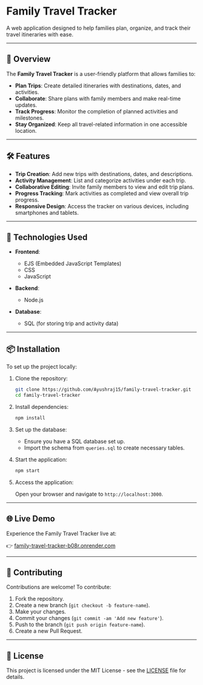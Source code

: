 
# Family Travel Tracker

A web application designed to help families plan, organize, and track their travel itineraries with ease.

---

## 📌 Overview

The **Family Travel Tracker** is a user-friendly platform that allows families to:

- **Plan Trips**: Create detailed itineraries with destinations, dates, and activities.
- **Collaborate**: Share plans with family members and make real-time updates.
- **Track Progress**: Monitor the completion of planned activities and milestones.
- **Stay Organized**: Keep all travel-related information in one accessible location.

---

## 🛠️ Features

- **Trip Creation**: Add new trips with destinations, dates, and descriptions.
- **Activity Management**: List and categorize activities under each trip.
- **Collaborative Editing**: Invite family members to view and edit trip plans.
- **Progress Tracking**: Mark activities as completed and view overall trip progress.
- **Responsive Design**: Access the tracker on various devices, including smartphones and tablets.

---

## 🚀 Technologies Used

- **Frontend**: 
  - EJS (Embedded JavaScript Templates)
  - CSS
  - JavaScript

- **Backend**:
  - Node.js

- **Database**:
  - SQL (for storing trip and activity data)

---

## 📦 Installation

To set up the project locally:

1. Clone the repository:

   ```bash
   git clone https://github.com/Ayushraj15/family-travel-tracker.git
   cd family-travel-tracker
   ```

2. Install dependencies:

   ```bash
   npm install
   ```

3. Set up the database:

   - Ensure you have a SQL database set up.
   - Import the schema from `queries.sql` to create necessary tables.

4. Start the application:

   ```bash
   npm start
   ```

5. Access the application:

   Open your browser and navigate to `http://localhost:3000`.

---

## 🌐 Live Demo

Experience the Family Travel Tracker live at:

👉 [family-travel-tracker-b08r.onrender.com](https://family-travel-tracker-b08r.onrender.com)

---

## 🤝 Contributing

Contributions are welcome! To contribute:

1. Fork the repository.
2. Create a new branch (`git checkout -b feature-name`).
3. Make your changes.
4. Commit your changes (`git commit -am 'Add new feature'`).
5. Push to the branch (`git push origin feature-name`).
6. Create a new Pull Request.

---

## 📄 License

This project is licensed under the MIT License - see the [LICENSE](LICENSE) file for details.
